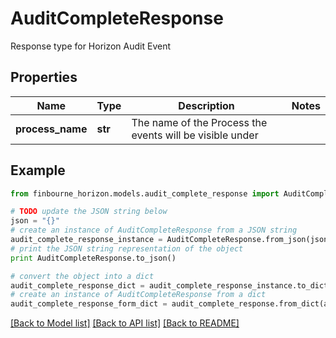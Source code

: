 # AuditCompleteResponse

Response type for Horizon Audit Event

## Properties
Name | Type | Description | Notes
------------ | ------------- | ------------- | -------------
**process_name** | **str** | The name of the Process the events will be visible under | 

## Example

```python
from finbourne_horizon.models.audit_complete_response import AuditCompleteResponse

# TODO update the JSON string below
json = "{}"
# create an instance of AuditCompleteResponse from a JSON string
audit_complete_response_instance = AuditCompleteResponse.from_json(json)
# print the JSON string representation of the object
print AuditCompleteResponse.to_json()

# convert the object into a dict
audit_complete_response_dict = audit_complete_response_instance.to_dict()
# create an instance of AuditCompleteResponse from a dict
audit_complete_response_form_dict = audit_complete_response.from_dict(audit_complete_response_dict)
```
[[Back to Model list]](../README.md#documentation-for-models) [[Back to API list]](../README.md#documentation-for-api-endpoints) [[Back to README]](../README.md)


